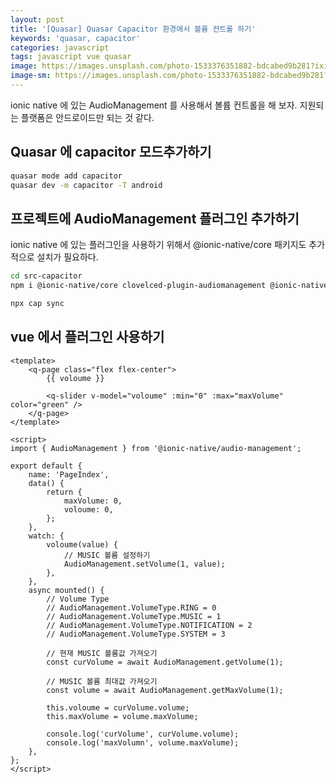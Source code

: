 ```yaml
---
layout: post
title: '[Quasar] Quasar Capacitor 환경에서 볼륨 컨트롤 하기'
keywords: 'quasar, capacitor'
categories: javascript
tags: javascript vue quasar
image: https://images.unsplash.com/photo-1533376351882-bdcabed9b281?ixid=MXwxMjA3fDB8MHxwaG90by1wYWdlfHx8fGVufDB8fHw%3D&ixlib=rb-1.2.1&auto=format&fit=crop&w=1650&q=80
image-sm: https://images.unsplash.com/photo-1533376351882-bdcabed9b281?ixid=MXwxMjA3fDB8MHxwaG90by1wYWdlfHx8fGVufDB8fHw%3D&ixlib=rb-1.2.1&auto=format&fit=crop&w=1650&q=80
---
```


ionic native 에 있는 AudioManagement 를 사용해서 볼륨 컨트롤을 해 보자. 지원되는 플랫폼은 안드로이드만 되는 것 같다.

## Quasar 에 capacitor 모드추가하기

```bash
quasar mode add capacitor
quasar dev -m capacitor -T android
```

## 프로젝트에 AudioManagement 플러그인 추가하기

ionic native 에 있는 플러그인을 사용하기 위해서 @ionic-native/core 패키지도 추가적으로 설치가 필요하다.

```bash
cd src-capacitor
npm i @ionic-native/core clovelced-plugin-audiomanagement @ionic-native/audio-management

npx cap sync
```

## vue 에서 플러그인 사용하기

```vue
<template>
    <q-page class="flex flex-center">
        {{ voloume }}

        <q-slider v-model="voloume" :min="0" :max="maxVolume" color="green" />
    </q-page>
</template>

<script>
import { AudioManagement } from '@ionic-native/audio-management';

export default {
    name: 'PageIndex',
    data() {
        return {
            maxVolume: 0,
            voloume: 0,
        };
    },
    watch: {
        voloume(value) {
            // MUSIC 볼륨 설정하기
            AudioManagement.setVolume(1, value);
        },
    },
    async mounted() {
        // Volume Type
        // AudioManagement.VolumeType.RING = 0
        // AudioManagement.VolumeType.MUSIC = 1
        // AudioManagement.VolumeType.NOTIFICATION = 2
        // AudioManagement.VolumeType.SYSTEM = 3

        // 현재 MUSIC 볼륨값 가져오기
        const curVolume = await AudioManagement.getVolume(1);

        // MUSIC 볼륨 최대값 가져오기
        const volume = await AudioManagement.getMaxVolume(1);

        this.voloume = curVolume.volume;
        this.maxVolume = volume.maxVolume;

        console.log('curVolume', curVolume.volume);
        console.log('maxVolumn', volume.maxVolume);
    },
};
</script>
```
